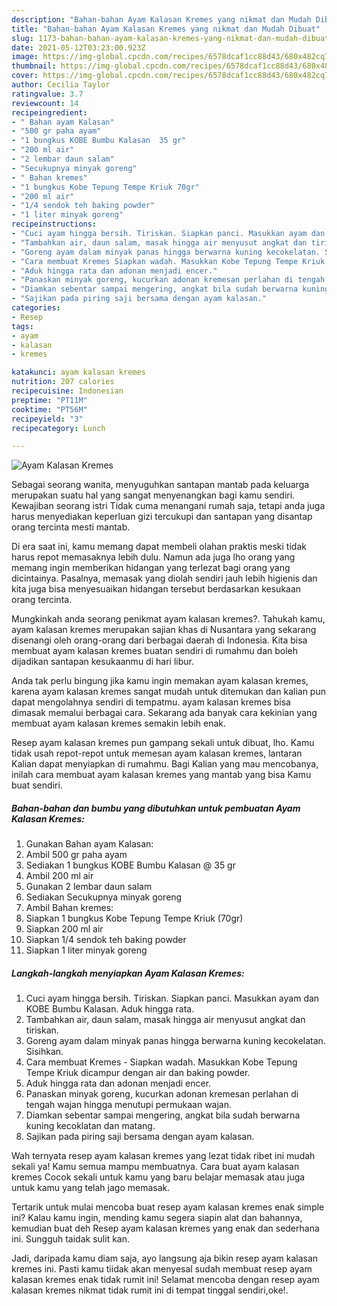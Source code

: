 ```yaml
---
description: "Bahan-bahan Ayam Kalasan Kremes yang nikmat dan Mudah Dibuat"
title: "Bahan-bahan Ayam Kalasan Kremes yang nikmat dan Mudah Dibuat"
slug: 1173-bahan-bahan-ayam-kalasan-kremes-yang-nikmat-dan-mudah-dibuat
date: 2021-05-12T03:23:00.923Z
image: https://img-global.cpcdn.com/recipes/6578dcaf1cc88d43/680x482cq70/ayam-kalasan-kremes-foto-resep-utama.jpg
thumbnail: https://img-global.cpcdn.com/recipes/6578dcaf1cc88d43/680x482cq70/ayam-kalasan-kremes-foto-resep-utama.jpg
cover: https://img-global.cpcdn.com/recipes/6578dcaf1cc88d43/680x482cq70/ayam-kalasan-kremes-foto-resep-utama.jpg
author: Cecilia Taylor
ratingvalue: 3.7
reviewcount: 14
recipeingredient:
- " Bahan ayam Kalasan"
- "500 gr paha ayam"
- "1 bungkus KOBE Bumbu Kalasan  35 gr"
- "200 ml air"
- "2 lembar daun salam"
- "Secukupnya minyak goreng"
- " Bahan kremes"
- "1 bungkus Kobe Tepung Tempe Kriuk 70gr"
- "200 ml air"
- "1/4 sendok teh baking powder"
- "1 liter minyak goreng"
recipeinstructions:
- "Cuci ayam hingga bersih. Tiriskan. Siapkan panci. Masukkan ayam dan KOBE Bumbu Kalasan. Aduk hingga rata."
- "Tambahkan air, daun salam, masak hingga air menyusut angkat dan tiriskan."
- "Goreng ayam dalam minyak panas hingga berwarna kuning kecokelatan. Sisihkan."
- "Cara membuat Kremes Siapkan wadah. Masukkan Kobe Tepung Tempe Kriuk dicampur dengan air dan baking powder."
- "Aduk hingga rata dan adonan menjadi encer."
- "Panaskan minyak goreng, kucurkan adonan kremesan perlahan di tengah wajan hingga menutupi permukaan wajan."
- "Diamkan sebentar sampai mengering, angkat bila sudah berwarna kuning kecoklatan dan matang."
- "Sajikan pada piring saji bersama dengan ayam kalasan."
categories:
- Resep
tags:
- ayam
- kalasan
- kremes

katakunci: ayam kalasan kremes 
nutrition: 207 calories
recipecuisine: Indonesian
preptime: "PT11M"
cooktime: "PT56M"
recipeyield: "3"
recipecategory: Lunch

---
```



![Ayam Kalasan Kremes](https://img-global.cpcdn.com/recipes/6578dcaf1cc88d43/680x482cq70/ayam-kalasan-kremes-foto-resep-utama.jpg)

Sebagai seorang wanita, menyuguhkan santapan mantab pada keluarga merupakan suatu hal yang sangat menyenangkan bagi kamu sendiri. Kewajiban seorang istri Tidak cuma menangani rumah saja, tetapi anda juga harus menyediakan keperluan gizi tercukupi dan santapan yang disantap orang tercinta mesti mantab.

Di era  saat ini, kamu memang dapat membeli olahan praktis meski tidak harus repot memasaknya lebih dulu. Namun ada juga lho orang yang memang ingin memberikan hidangan yang terlezat bagi orang yang dicintainya. Pasalnya, memasak yang diolah sendiri jauh lebih higienis dan kita juga bisa menyesuaikan hidangan tersebut berdasarkan kesukaan orang tercinta. 



Mungkinkah anda seorang penikmat ayam kalasan kremes?. Tahukah kamu, ayam kalasan kremes merupakan sajian khas di Nusantara yang sekarang disenangi oleh orang-orang dari berbagai daerah di Indonesia. Kita bisa membuat ayam kalasan kremes buatan sendiri di rumahmu dan boleh dijadikan santapan kesukaanmu di hari libur.

Anda tak perlu bingung jika kamu ingin memakan ayam kalasan kremes, karena ayam kalasan kremes sangat mudah untuk ditemukan dan kalian pun dapat mengolahnya sendiri di tempatmu. ayam kalasan kremes bisa dimasak memalui berbagai cara. Sekarang ada banyak cara kekinian yang membuat ayam kalasan kremes semakin lebih enak.

Resep ayam kalasan kremes pun gampang sekali untuk dibuat, lho. Kamu tidak usah repot-repot untuk memesan ayam kalasan kremes, lantaran Kalian dapat menyiapkan di rumahmu. Bagi Kalian yang mau mencobanya, inilah cara membuat ayam kalasan kremes yang mantab yang bisa Kamu buat sendiri.

<!--inarticleads1-->

##### Bahan-bahan dan bumbu yang dibutuhkan untuk pembuatan Ayam Kalasan Kremes:

1. Gunakan  Bahan ayam Kalasan:
1. Ambil 500 gr paha ayam
1. Sediakan 1 bungkus KOBE Bumbu Kalasan @ 35 gr
1. Ambil 200 ml air
1. Gunakan 2 lembar daun salam
1. Sediakan Secukupnya minyak goreng
1. Ambil  Bahan kremes:
1. Siapkan 1 bungkus Kobe Tepung Tempe Kriuk (70gr)
1. Siapkan 200 ml air
1. Siapkan 1/4 sendok teh baking powder
1. Siapkan 1 liter minyak goreng




<!--inarticleads2-->

##### Langkah-langkah menyiapkan Ayam Kalasan Kremes:

1. Cuci ayam hingga bersih. Tiriskan. Siapkan panci. Masukkan ayam dan KOBE Bumbu Kalasan. Aduk hingga rata.
1. Tambahkan air, daun salam, masak hingga air menyusut angkat dan tiriskan.
1. Goreng ayam dalam minyak panas hingga berwarna kuning kecokelatan. Sisihkan.
1. Cara membuat Kremes - Siapkan wadah. Masukkan Kobe Tepung Tempe Kriuk dicampur dengan air dan baking powder.
1. Aduk hingga rata dan adonan menjadi encer.
1. Panaskan minyak goreng, kucurkan adonan kremesan perlahan di tengah wajan hingga menutupi permukaan wajan.
1. Diamkan sebentar sampai mengering, angkat bila sudah berwarna kuning kecoklatan dan matang.
1. Sajikan pada piring saji bersama dengan ayam kalasan.




Wah ternyata resep ayam kalasan kremes yang lezat tidak ribet ini mudah sekali ya! Kamu semua mampu membuatnya. Cara buat ayam kalasan kremes Cocok sekali untuk kamu yang baru belajar memasak atau juga untuk kamu yang telah jago memasak.

Tertarik untuk mulai mencoba buat resep ayam kalasan kremes enak simple ini? Kalau kamu ingin, mending kamu segera siapin alat dan bahannya, kemudian buat deh Resep ayam kalasan kremes yang enak dan sederhana ini. Sungguh taidak sulit kan. 

Jadi, daripada kamu diam saja, ayo langsung aja bikin resep ayam kalasan kremes ini. Pasti kamu tiidak akan menyesal sudah membuat resep ayam kalasan kremes enak tidak rumit ini! Selamat mencoba dengan resep ayam kalasan kremes nikmat tidak rumit ini di tempat tinggal sendiri,oke!.

